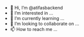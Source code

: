 - 👋 Hi, I’m @atifasbackend
- 👀 I’m interested in ...
- 🌱 I’m currently learning ...
- 💞️ I’m looking to collaborate on ...
- 📫 How to reach me ...

<!---
atifasbackend/atifasbackend is a ✨ special ✨ repository because its `README.md` (this file) appears on your GitHub profile.
You can click the Preview link to take a look at your changes.
--->
